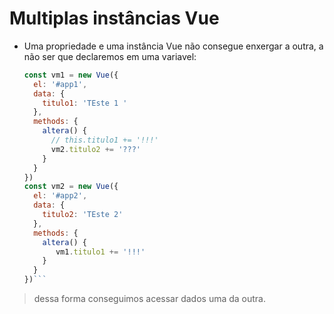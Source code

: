 # Multiplas instâncias Vue

* Uma propriedade e uma instância Vue não consegue enxergar a outra, a não ser que declaremos em uma variavel:
  
  ```js
  const vm1 = new Vue({
    el: '#app1',
    data: {
      titulo1: 'TEste 1 '
    },
    methods: {
      altera() {
        // this.titulo1 += '!!!'
        vm2.titulo2 += '???'
      }
    }
  })
  const vm2 = new Vue({
    el: '#app2',
    data: {
      titulo2: 'TEste 2'
    },
    methods: {
      altera() {
         vm1.titulo1 += '!!!'
      }
    }
  })``` 

> dessa forma conseguimos acessar dados uma da outra. 
> 